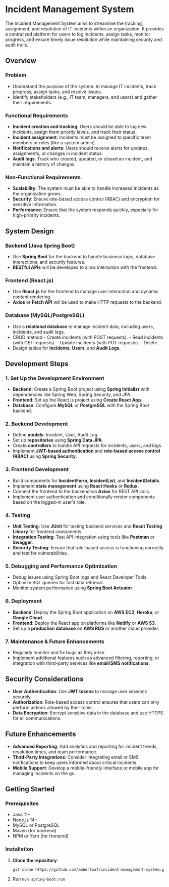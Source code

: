 # Incident Management System

The Incident Management System aims to streamline the tracking, assignment, and resolution of IT incidents within an organization. It provides a centralized platform for users to log incidents, assign tasks, monitor progress, and ensure timely issue resolution while maintaining security and audit trails.

## Overview


### Problem

 - Understand the purpose of the system: to manage IT incidents, track progress, assign tasks, and resolve issues.
 - Identify stakeholders (e.g., IT team, managers, end users) and gather their requirements.

### Functional Requirements

 - **Incident creation and tracking**: Users should be able to log new incidents, assign them priority levels, and track their status.
 - **Incident assignment**: Incidents must be assigned to specific team members or roles (like a system admin).
 - **Notifications and alerts**: Users should receive alerts for updates, assignments, or changes in incident status.
 - **Audit logs**: Track who created, updated, or closed an incident, and maintain a history of changes.

### Non-Functional Requirements

- **Scalability**: The system must be able to handle increased incidents as the organization grows.
- **Security**: Ensure role-based access control (RBAC) and encryption for sensitive information.
- **Performance**: Ensure that the system responds quickly, especially for high-priority incidents.

## System Design

### Backend (Java Spring Boot)
- Use **Spring Boot** for the backend to handle business logic, database interactions, and security features.
- **RESTful APIs** will be developed to allow interaction with the frontend.

### Frontend (React.js)
- Use **React.js** for the frontend to manage user interaction and dynamic content rendering.
- **Axios** or **Fetch API** will be used to make HTTP requests to the backend.

### Database (MySQL/PostgreSQL)
- Use a **relational database** to manage incident data, including users, incidents, and audit logs.
- CRUD method
      - Create incidents (with POST requests).
      - Read incidents (with GET requests).
      - Update incidents (with PUT requests).
      - Delete
- Design tables for **Incidents**, **Users**, and **Audit Logs**.

## Development Steps

### 1. Set Up the Development Environment
- **Backend**: Create a Spring Boot project using **Spring Initializr** with dependencies like Spring Web, Spring Security, and JPA.
- **Frontend**: Set up the React.js project using **Create React App**.
- **Database**: Configure **MySQL** or **PostgreSQL** with the Spring Boot backend.

### 2. Backend Development
- Define **models**: Incident, User, Audit Log.
- Set up **repositories** using **Spring Data JPA**.
- Create **controllers** to handle API requests for incidents, users, and logs.
- Implement **JWT-based authentication** and **role-based access control (RBAC)** using **Spring Security**.

### 3. Frontend Development
- Build components for **IncidentForm**, **IncidentList**, and **IncidentDetails**.
- Implement **state management** using **React Hooks** or **Redux**.
- Connect the frontend to the backend via **Axios** for REST API calls.
- Implement user authentication and conditionally render components based on the logged-in user's role.

### 4. Testing
- **Unit Testing**: Use **JUnit** for testing backend services and **React Testing Library** for frontend components.
- **Integration Testing**: Test API integration using tools like **Postman** or **Swagger**.
- **Security Testing**: Ensure that role-based access is functioning correctly and test for vulnerabilities.

### 5. Debugging and Performance Optimization
- Debug issues using Spring Boot logs and React Developer Tools.
- Optimize SQL queries for fast data retrieval.
- Monitor system performance using **Spring Boot Actuator**.

### 6. Deployment
- **Backend**: Deploy the Spring Boot application on **AWS EC2**, **Heroku**, or **Google Cloud**.
- **Frontend**: Deploy the React app on platforms like **Netlify** or **AWS S3**.
- Set up a **production database** on **AWS RDS** or another cloud provider.

### 7. Maintenance & Future Enhancements
- Regularly monitor and fix bugs as they arise.
- Implement additional features such as advanced filtering, reporting, or integration with third-party services like **email/SMS notifications**.

## Security Considerations
- **User Authentication**: Use **JWT tokens** to manage user sessions securely.
- **Authorization**: Role-based access control ensures that users can only perform actions allowed by their roles.
- **Data Encryption**: Encrypt sensitive data in the database and use HTTPS for all communications.

## Future Enhancements
- **Advanced Reporting**: Add analytics and reporting for incident trends, resolution times, and team performance.
- **Third-Party Integrations**: Consider integrating email or SMS notifications to keep users informed about critical incidents.
- **Mobile Support**: Develop a mobile-friendly interface or mobile app for managing incidents on the go.

## Getting Started

### Prerequisites
- Java 11+
- Node.js 14+
- MySQL or PostgreSQL
- Maven (for backend)
- NPM or Yarn (for frontend)

### Installation

1. **Clone the repository**:
   ```bash
   git clone https://github.com/amberloaf/incident-management-system.git

2. Run 
      ``mvn spring-boot:run   ``